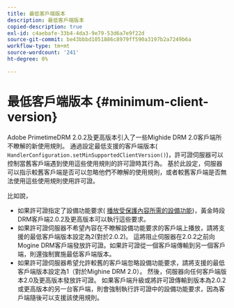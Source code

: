 ```yaml
---
title: 最低客戶端版本
description: 最低客戶端版本
copied-description: true
exl-id: c4aebafe-33b4-4da3-9e79-53d6a7e9f22d
source-git-commit: be43bbbd1051886c8979ff590a3197b2a7249b6a
workflow-type: tm+mt
source-wordcount: '241'
ht-degree: 0%

---
```


# 最低客戶端版本 {#minimum-client-version}

Adobe PrimetimeDRM 2.0.2及更高版本引入了一些Mighide DRM 2.0客戶端所不瞭解的新使用規則。 通過設定最低支援的客戶端版本( `HandlerConfiguration.setMinSupportedClientVersion()`)，許可證伺服器可以控制當舊客戶端遇到使用這些使用規則的許可證時其行為。 基於此設定，伺服器可以指示較舊客戶端是否可以忽略他們不瞭解的使用規則，或者較舊客戶端是否無法使用這些使用規則使用許可證。

比如說，

* 如果許可證指定了設備功能要求( [播放受保護內容所需的設備功能](../../../protecting-content/introduction/usage-rules/runtime-application-restrictions/device-capabilities.md))，黃金時段DRM客戶端2.0.2及更高版本可以執行這些要求。
* 如果許可證伺服器不希望內容在不瞭解設備功能要求的客戶端上播放，請將支援的最低客戶端版本設定為2(對於2.0.2)。 這將阻止伺服器在2.0.2之前向Mogine DRM客戶端發放許可證。如果許可證從一個客戶端傳輸到另一個客戶端，則還強制實施最低客戶端版本。
* 如果許可證伺服器希望允許較舊的客戶端忽略設備功能要求，請將支援的最低客戶端版本設定為1（對於Mighine DRM 2.0）。 然後，伺服器向任何客戶端版本2.0及更高版本發放許可證。 如果客戶端升級或將許可證傳輸到版本為2.0.2或更高版本的另一台客戶端，則會強制執行許可證中的設備功能要求，因為客戶端隨後可以支援該使用規則。
